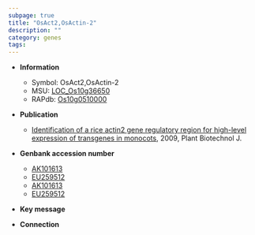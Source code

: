 ```yaml
---
subpage: true
title: "OsAct2,OsActin-2"
description: ""
category: genes
tags: 
---
```


* **Information**  
    + Symbol: OsAct2,OsActin-2  
    + MSU: [LOC_Os10g36650](http://rice.plantbiology.msu.edu/cgi-bin/ORF_infopage.cgi?orf=LOC_Os10g36650)  
    + RAPdb: [Os10g0510000](http://rapdb.dna.affrc.go.jp/viewer/gbrowse_details/irgsp1?name=Os10g0510000)  

* **Publication**  
    + [Identification of a rice actin2 gene regulatory region for high-level expression of transgenes in monocots](http://www.ncbi.nlm.nih.gov/pubmed?term=Identification+of+a+rice+actin2+gene+regulatory+region+for+high-level+expression+of+transgenes+in+monocots%5BTitle%5D), 2009, Plant Biotechnol J.

* **Genbank accession number**  
    + [AK101613](http://www.ncbi.nlm.nih.gov/nuccore/AK101613)
    + [EU259512](http://www.ncbi.nlm.nih.gov/nuccore/EU259512)
    + [AK101613](http://www.ncbi.nlm.nih.gov/nuccore/AK101613)
    + [EU259512](http://www.ncbi.nlm.nih.gov/nuccore/EU259512)

* **Key message**  

* **Connection**  



